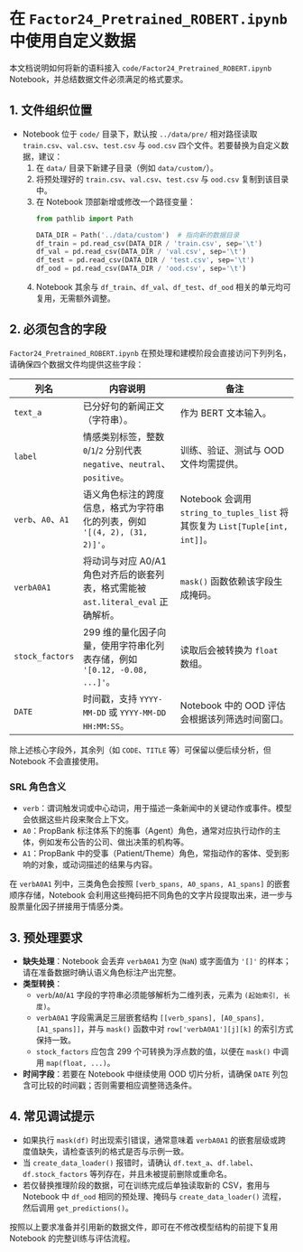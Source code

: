 # 在 `Factor24_Pretrained_ROBERT.ipynb` 中使用自定义数据

本文档说明如何将新的语料接入 `code/Factor24_Pretrained_ROBERT.ipynb` Notebook，并总结数据文件必须满足的格式要求。

## 1. 文件组织位置
- Notebook 位于 `code/` 目录下，默认按 `../data/pre/` 相对路径读取 `train.csv`、`val.csv`、`test.csv` 与 `ood.csv` 四个文件。若要替换为自定义数据，建议：
  1. 在 `data/` 目录下新建子目录（例如 `data/custom/`）。
  2. 将预处理好的 `train.csv`、`val.csv`、`test.csv` 与 `ood.csv` 复制到该目录中。
  3. 在 Notebook 顶部新增或修改一个路径变量：
     ```python
     from pathlib import Path

     DATA_DIR = Path('../data/custom')  # 指向新的数据目录
     df_train = pd.read_csv(DATA_DIR / 'train.csv', sep='\t')
     df_val = pd.read_csv(DATA_DIR / 'val.csv', sep='\t')
     df_test = pd.read_csv(DATA_DIR / 'test.csv', sep='\t')
     df_ood = pd.read_csv(DATA_DIR / 'ood.csv', sep='\t')
     ```
  4. Notebook 其余与 `df_train`、`df_val`、`df_test`、`df_ood` 相关的单元均可复用，无需额外调整。

## 2. 必须包含的字段
`Factor24_Pretrained_ROBERT.ipynb` 在预处理和建模阶段会直接访问下列列名，请确保四个数据文件均提供这些字段：

| 列名 | 内容说明 | 备注 |
| --- | --- | --- |
| `text_a` | 已分好句的新闻正文（字符串）。 | 作为 BERT 文本输入。 |
| `label` | 情感类别标签，整数 `0`/`1`/`2` 分别代表 `negative`、`neutral`、`positive`。 | 训练、验证、测试与 OOD 文件均需提供。 |
| `verb`、`A0`、`A1` | 语义角色标注的跨度信息，格式为字符串化的列表，例如 `'[(4, 2), (31, 2)]'`。 | Notebook 会调用 `string_to_tuples_list` 将其恢复为 `List[Tuple[int, int]]`。 |
| `verbA0A1` | 将动词与对应 A0/A1 角色对齐后的嵌套列表，格式需能被 `ast.literal_eval` 正确解析。 | `mask()` 函数依赖该字段生成掩码。 |
| `stock_factors` | 299 维的量化因子向量，使用字符串化列表存储，例如 `'[0.12, -0.08, ...]'`。 | 读取后会被转换为 `float` 数组。 |
| `DATE` | 时间戳，支持 `YYYY-MM-DD` 或 `YYYY-MM-DD HH:MM:SS`。 | Notebook 中的 OOD 评估会根据该列筛选时间窗口。 |

除上述核心字段外，其余列（如 `CODE`、`TITLE` 等）可保留以便后续分析，但 Notebook 不会直接使用。

### SRL 角色含义
- `verb`：谓词触发词或中心动词，用于描述一条新闻中的关键动作或事件。模型会依据这些片段来聚合上下文。
- `A0`：PropBank 标注体系下的施事（Agent）角色，通常对应执行动作的主体，例如发布公告的公司、做出决策的机构等。
- `A1`：PropBank 中的受事（Patient/Theme）角色，常指动作的客体、受到影响的对象，或动词描述的结果与内容。

在 `verbA0A1` 列中，三类角色会按照 `[verb_spans, A0_spans, A1_spans]` 的嵌套顺序存储，Notebook 会利用这些掩码把不同角色的文字片段提取出来，进一步与股票量化因子拼接用于情感分类。

## 3. 预处理要求
- **缺失处理**：Notebook 会丢弃 `verbA0A1` 为空 (`NaN`) 或字面值为 `'[]'` 的样本；请在准备数据时确认语义角色标注产出完整。
- **类型转换**：
  - `verb`/`A0`/`A1` 字段的字符串必须能够解析为二维列表，元素为 `(起始索引, 长度)`。
  - `verbA0A1` 字段需满足三层嵌套结构 `[[verb_spans], [A0_spans], [A1_spans]]`，并与 `mask()` 函数中对 `row['verbA0A1'][j][k]` 的索引方式保持一致。
  - `stock_factors` 应包含 299 个可转换为浮点数的值，以便在 `mask()` 中调用 `map(float, ...)`。
- **时间字段**：若要在 Notebook 中继续使用 OOD 切片分析，请确保 `DATE` 列包含可比较的时间戳；否则需要相应调整筛选条件。

## 4. 常见调试提示
- 如果执行 `mask(df)` 时出现索引错误，通常意味着 `verbA0A1` 的嵌套层级或跨度值缺失，请检查该列的格式是否与示例一致。
- 当 `create_data_loader()` 报错时，请确认 `df.text_a`、`df.label`、`df.stock_factors` 等列存在，并且未被提前删除或重命名。
- 若仅替换推理阶段的数据，可在训练完成后单独读取新的 CSV，套用与 Notebook 中 `df_ood` 相同的预处理、掩码与 `create_data_loader()` 流程，然后调用 `get_predictions()`。

按照以上要求准备并引用新的数据文件，即可在不修改模型结构的前提下复用 Notebook 的完整训练与评估流程。

